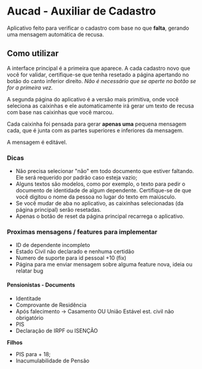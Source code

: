 # Aucad - Auxiliar de Cadastro

Aplicativo feito para verificar o cadastro com base no que **falta**, gerando uma mensagem automática de recusa.

## Como utilizar

A interface principal é a primeira que aparece. A cada cadastro novo que você for validar, certifique-se que tenha resetado a página apertando no botão do canto inferior direito.
*Não é necessário que se aperte no botão se for a primeira vez.*

A segunda página do aplicativo é a versão mais primitiva, onde você seleciona as caixinhas e ele automaticamente irá gerar um texto de recusa com base nas caixinhas que você marcou.

Cada caixinha foi pensada para gerar **apenas uma** pequena mensagem cada, que é junta com as partes superiores e inferiores da mensagem.

A mensagem é editável.

### Dicas

- Não precisa selecionar "não" em todo documento que estiver faltando. Ele será requerido por padrão caso esteja vazio;
- Alguns textos são modelos, como por exemplo, o texto para pedir o documento de identidade de algum dependente. Certifique-se de que você digitou o nome da pessoa no lugar do texto em maiúsculo.
- Se você mudar de aba no aplicativo, as caixinhas selecionadas (da página principal) serão resetadas.
- Apenas o botão de reset da página principal recarrega o aplicativo.

### Proximas mensagens / features para implementar

- ID de dependente incompleto
- Estado Civil não declarado e nenhuma certidão
- Numero de suporte para id pessoal +10 (fix)
- Página para me enviar mensagem sobre alguma feature nova, ideia ou relatar bug

#### Pensionistas - Documents

- Identitade
- Comprovante de Residência
- Após falecimento -> Casamento OU União Estável
est. civil não obrigatório
- PIS
- Declaração de IRPF ou ISENÇÃO

**Filhos**

- PIS para + 18;
- Inacumulabilidade de Pensão
